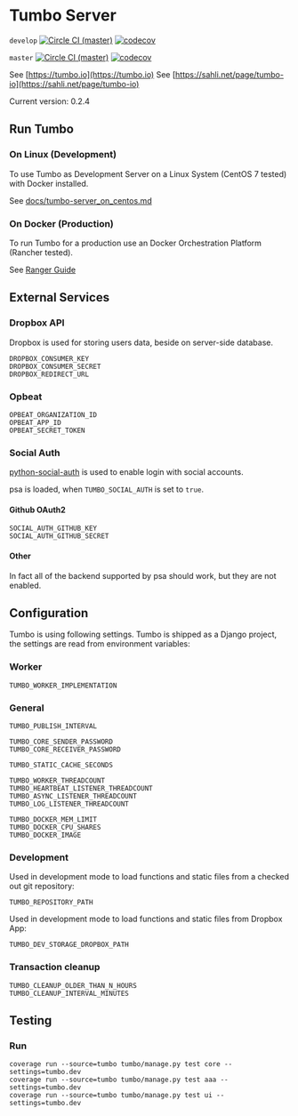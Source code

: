 # Tumbo Server

`develop` [![Circle  CI (master)](https://circleci.com/gh/sahlinet/tumbo-server/tree/develop.svg?style=shield&circle-token=:circle-token)](https://circleci.com/gh/sahlinet/tumbo-server/tree/develop)
[![codecov](https://codecov.io/gh/sahlinet/tumbo-server/branch/master/graph/badge.svg)](https://codecov.io/gh/sahlinet/tumbo-server)

`master` [![Circle  CI (master)](https://circleci.com/gh/sahlinet/tumbo-server/tree/master.svg?style=shield&circle-token=:circle-token)](https://circleci.com/gh/sahlinet/tumbo-server/tree/master)
[![codecov](https://codecov.io/gh/sahlinet/tumbo-server/branch/master/graph/badge.svg)](https://codecov.io/gh/sahlinet/tumbo-server)

<script type='text/javascript' src='https://www.openhub.net/p/tumbo-server/widgets/project_thin_badge?format=js'></script>

See [https://tumbo.io](https://tumbo.io)
See [https://sahli.net/page/tumbo-io](https://sahli.net/page/tumbo-io)

Current version: 0.2.4

## Run Tumbo

### On Linux (Development)

To use Tumbo as Development Server on a Linux System (CentOS 7 tested) with Docker installed.

See [docs/tumbo-server_on_centos.md](docs/tumbo-server_on_centos.md)

### On Docker (Production)

To run Tumbo for a production use an Docker Orchestration Platform (Rancher tested).

See [Ranger Guide](docs/dep_rancher.md)

## External Services

### Dropbox API

Dropbox is used for storing users data, beside on server-side database.

    DROPBOX_CONSUMER_KEY
    DROPBOX_CONSUMER_SECRET
    DROPBOX_REDIRECT_URL

### Opbeat

    OPBEAT_ORGANIZATION_ID
    OPBEAT_APP_ID
    OPBEAT_SECRET_TOKEN

### Social Auth

[python-social-auth](https://github.com/omab/python-social-auth) is used to enable login with social accounts.

psa is loaded, when `TUMBO_SOCIAL_AUTH` is set to `true`.

#### Github OAuth2

    SOCIAL_AUTH_GITHUB_KEY
    SOCIAL_AUTH_GITHUB_SECRET

#### Other

In fact all of the backend supported by psa should work, but they are not enabled.


## Configuration

Tumbo is using following settings. Tumbo is shipped as a Django project, the settings are read from environment variables:

### Worker

    TUMBO_WORKER_IMPLEMENTATION

### General

    TUMBO_PUBLISH_INTERVAL

    TUMBO_CORE_SENDER_PASSWORD
    TUMBO_CORE_RECEIVER_PASSWORD

    TUMBO_STATIC_CACHE_SECONDS

    TUMBO_WORKER_THREADCOUNT
    TUMBO_HEARTBEAT_LISTENER_THREADCOUNT
    TUMBO_ASYNC_LISTENER_THREADCOUNT
    TUMBO_LOG_LISTENER_THREADCOUNT

    TUMBO_DOCKER_MEM_LIMIT
    TUMBO_DOCKER_CPU_SHARES
    TUMBO_DOCKER_IMAGE


### Development

Used in development mode to load functions and static files from a checked out git repository:

    TUMBO_REPOSITORY_PATH

Used in development mode to load functions and static files from Dropbox App:

    TUMBO_DEV_STORAGE_DROPBOX_PATH

### Transaction cleanup

    TUMBO_CLEANUP_OLDER_THAN_N_HOURS
    TUMBO_CLEANUP_INTERVAL_MINUTES

## Testing

### Run

    coverage run --source=tumbo tumbo/manage.py test core --settings=tumbo.dev
    coverage run --source=tumbo tumbo/manage.py test aaa --settings=tumbo.dev
    coverage run --source=tumbo tumbo/manage.py test ui --settings=tumbo.dev
